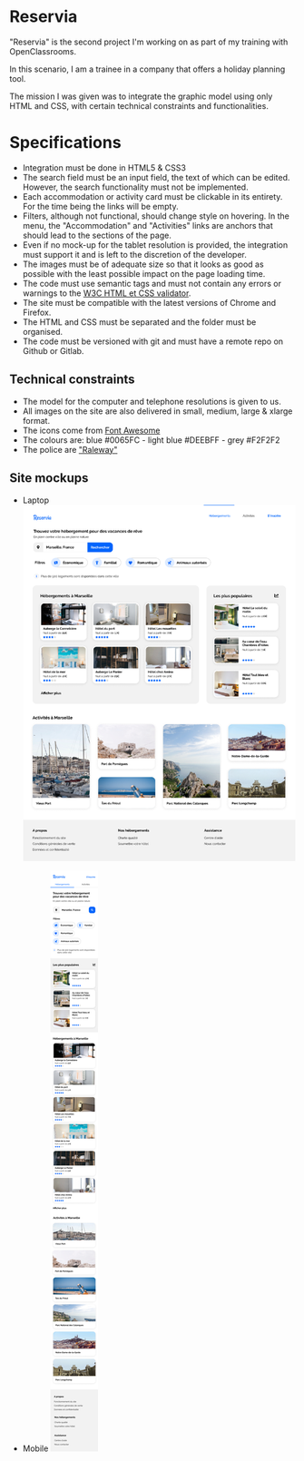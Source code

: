# Reservia

"Reservia" is the second project I'm working on as part of my training with OpenClassrooms.

In this scenario, I am a trainee in a company that offers a holiday planning tool.

The mission I was given was to integrate the graphic model using only HTML and CSS, with certain technical constraints and functionalities.


# Specifications

- Integration must be done in HTML5 & CSS3
- The search field must be an input field, the text of which can be edited. However, the search functionality must not be implemented.
- Each accommodation or activity card must be clickable in its entirety. For the time being the links will be empty.
- Filters, although not functional, should change style on hovering.
In the menu, the "Accommodation" and "Activities" links are anchors that should lead to the sections of the page.
- Even if no mock-up for the tablet resolution is provided, the integration must support it and is left to the discretion of the developer.
- The images must be of adequate size so that it looks as good as possible with the least possible impact on the page loading time.
- The code must use semantic tags and must not contain any errors or warnings to the [W3C HTML et CSS validator](https://validator.w3.org/unicorn/check?ucn_uri=https%3A%2F%2Fmoutinhoalexandre.github.io%2FMoutinhoAlexandre_2_22102020%2F%23&ucn_task=conformance#).
- The site must be compatible with the latest versions of Chrome and Firefox.
- The HTML and CSS must be separated and the folder must be organised.
- The code must be versioned with git and must have a remote repo on Github or Gitlab.


## Technical constraints

- The model for the computer and telephone resolutions is given to us.
- All images on the site are also delivered in small, medium, large & xlarge format.
- The icons come from [Font Awesome](https://fontawesome.com/)
- The colours are: blue #0065FC - light blue #DEEBFF - grey #F2F2F2
- The police are ["Raleway"](https://fonts.google.com/specimen/Raleway)

## Site mockups

- Laptop
![](https://github.com/moutinhoalexandre/MoutinhoAlexandre_2_22102020/blob/main/mockup/desktop.png)

- Mobile
![](https://github.com/moutinhoalexandre/MoutinhoAlexandre_2_22102020/blob/main/mockup/mobile.png)
